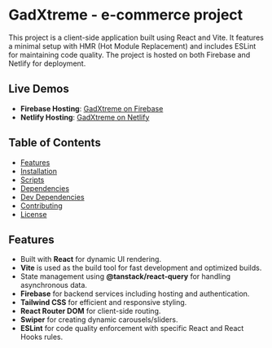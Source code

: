 # GadXtreme - e-commerce project

This project is a client-side application built using React and Vite. It features a minimal setup with HMR (Hot Module Replacement) and includes ESLint for maintaining code quality. The project is hosted on both Firebase and Netlify for deployment.

## Live Demos

- **Firebase Hosting**: [GadXtreme on Firebase](https://gadxtreme-906da.web.app)
- **Netlify Hosting**: [GadXtreme on Netlify](https://gadxtreme.netlify.app)

## Table of Contents

- [Features](#features)
- [Installation](#installation)
- [Scripts](#scripts)
- [Dependencies](#dependencies)
- [Dev Dependencies](#dev-dependencies)
- [Contributing](#contributing)
- [License](#license)

## Features

- Built with **React** for dynamic UI rendering.
- **Vite** is used as the build tool for fast development and optimized builds.
- State management using **@tanstack/react-query** for handling asynchronous data.
- **Firebase** for backend services including hosting and authentication.
- **Tailwind CSS** for efficient and responsive styling.
- **React Router DOM** for client-side routing.
- **Swiper** for creating dynamic carousels/sliders.
- **ESLint** for code quality enforcement with specific React and React Hooks rules.
